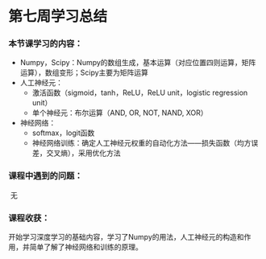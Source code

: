 # 第七周学习总结
### 本节课学习的内容：
- Numpy，Scipy：Numpy的数组生成，基本运算（对应位置四则运算，矩阵运算），数组变形；Scipy主要为矩阵运算
- 人工神经元：
	- 激活函数（sigmoid，tanh，ReLU，ReLU unit，logistic regression unit）
	- 单个神经元：布尔运算（AND, OR, NOT, NAND, XOR）
- 神经网络：
	- softmax，logit函数
	- 神经网络训练：确定人工神经元权重的自动化方法——损失函数（均方误差，交叉熵），采用优化方法
### 课程中遇到的问题：
​	无
### 课程收获：
开始学习深度学习的基础内容，学习了Numpy的用法，人工神经元的构造和作用，并简单了解了神经网络和训练的原理。